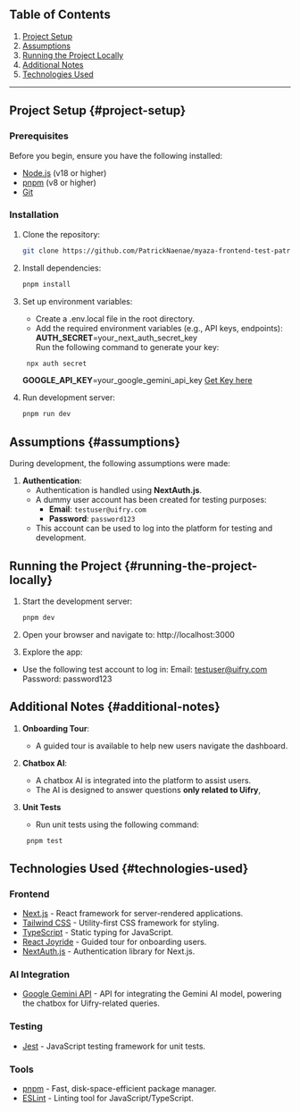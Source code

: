 ## Table of Contents

1. [Project Setup](#project-setup)
2. [Assumptions](#assumptions)
3. [Running the Project Locally](#running-the-project-locally)
4. [Additional Notes](#additional-notes)
5. [Technologies Used](#technologies-used)

---

## Project Setup {#project-setup}

### Prerequisites

Before you begin, ensure you have the following installed:

- [Node.js](https://nodejs.org/) (v18 or higher)
- [pnpm](https://pnpm.io/) (v8 or higher)
- [Git](https://git-scm.com/)

### Installation

1. Clone the repository:

   ```bash
   git clone https://github.com/PatrickNaenae/myaza-frontend-test-patrick-naenae.git

   ```

2. Install dependencies:

   ```bash
   pnpm install
   ```

3. Set up environment variables:

   - Create a .env.local file in the root directory.
   - Add the required environment variables (e.g., API keys, endpoints):
     **AUTH_SECRET**=your_next_auth_secret_key  
     Run the following command to generate your key:

   ```bash
    npx auth secret
   ```

   **GOOGLE_API_KEY**=your_google_gemini_api_key [Get Key here](https://aistudio.google.com/apikey)

4. Run development server:

   ```bash
   pnpm run dev
   ```

## Assumptions {#assumptions}

During development, the following assumptions were made:

1. **Authentication**:
   - Authentication is handled using **NextAuth.js**.
   - A dummy user account has been created for testing purposes:
     - **Email**: `testuser@uifry.com`
     - **Password**: `password123`
   - This account can be used to log into the platform for testing and development.

## Running the Project {#running-the-project-locally}

1. Start the development server:

   ```bash
   pnpm dev

   ```

2. Open your browser and navigate to:
   http://localhost:3000

3. Explore the app:

- Use the following test account to log in:
  Email: testuser@uifry.com
  Password: password123

## Additional Notes {#additional-notes}

1. **Onboarding Tour**:

   - A guided tour is available to help new users navigate the dashboard.

2. **Chatbox AI**:

   - A chatbox AI is integrated into the platform to assist users.
   - The AI is designed to answer questions **only related to Uifry**,

3. **Unit Tests**
   - Run unit tests using the following command:
   ```bash
    pnpm test
   ```

## Technologies Used {#technologies-used}

### Frontend

- [Next.js](https://nextjs.org/) - React framework for server-rendered applications.
- [Tailwind CSS](https://tailwindcss.com/) - Utility-first CSS framework for styling.
- [TypeScript](https://www.typescriptlang.org/) - Static typing for JavaScript.
- [React Joyride](https://github.com/gilbarbara/react-joyride) - Guided tour for onboarding users.
- [NextAuth.js](https://next-auth.js.org/) - Authentication library for Next.js.

### AI Integration

- [Google Gemini API](https://aistudio.google.com/prompts/new_chat) - API for integrating the Gemini AI model, powering the chatbox for Uifry-related queries.

### Testing

- [Jest](https://jestjs.io/docs/getting-started) - JavaScript testing framework for unit tests.

### Tools

- [pnpm](https://pnpm.io/) - Fast, disk-space-efficient package manager.
- [ESLint](https://eslint.org/) - Linting tool for JavaScript/TypeScript.
